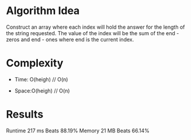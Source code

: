 # Algorithm Idea

Construct an array where each index will hold the answer for the length of the string requested. The value of the index will be the sum of the end - zeros and end - ones where end is the current index.

# Complexity

- Time: O(heigh) // O(n)

- Space:O(heigh) // O(n)

# Results

Runtime
217 ms
Beats
88.19%
Memory
21 MB
Beats
66.14%
